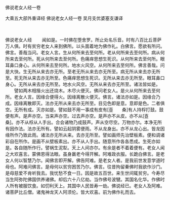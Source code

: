 佛说老女人经一卷


大乘五大部外重译经
佛说老女人经一卷
吴月支优婆塞支谦译

　　

佛说老女人经
　　闻如是。一时佛在堕舍罗。所止处名乐音。时有八百比丘菩萨万人俱。时有贫穷老女人来到佛所。以头面着地为佛作礼。白佛言。愿欲有所问。佛言。善哉当问。老女人言。生从何所来去至何所。老从何所来去至何所。病从何所来去至何所。死从何所来去至何所。色痛痒思想生死识。从何所来去至何所。眼耳鼻口身心。从何所来去至何所。地水火风空。从何所来去至何所。佛言善哉。问是大快。生无所从来去亦无所。至老无所从来去亦无所至。病无所从来去亦无所至。死无所从来去亦无所至。色痛痒思想生死识。无所从来去亦无所至。眼耳鼻口身心。无所从来去亦无所至。地水火风空。无所从来去亦无所至。诸法皆如是。
　　譬如两木相揩火出还烧木。木尽火便灭。佛问老女人。是火从何所来去至何所。老女人言。因缘合便得火。因缘离散火便灭。佛言。诸法亦如是。因缘合乃成。因缘离散即灭。法亦无所从来去亦无所至。目见色即是意。意即是色。二者俱空。无所有成。灭亦如是。譬如鼓不用一事成有皮有[壴　　桑]有人持桴打鼓。鼓便有声。是声亦空。当来声亦空。过去声亦空。是声亦不从皮。亦不从[壴　　桑]。亦不从桴从人手出。合会诸物乃成鼓声。声从空尽空。万物亦尔。本净无所有因作法。法亦无所有。譬如云起阴雾便雨。不从龙身出。亦不从龙心出。皆龙因缘所作乃致此雨。诸法亦无所从来。去亦无所至。譬如画师先治壁板素。便和调诸彩自在所作。是画不从壁板素出。亦不从人手出。随意所作各各悉成。生死亦如是。各自随所作行。譬祸生泥犁。天上人间亦尔。有余是者不着着便有。老女人闻之大欢喜言。蒙佛恩得法眼。虽身羸老今得开解。阿难政衣服。长跪白佛言。是老女人何以智慧乃尔。闻佛言即开解。佛告阿难。是老女人者。是我前世发意学道时母也。阿难问佛言。是母何以贫穷困苦乃尔。佛言。往昔拘留秦佛时我欲作沙门。是母慈爱不肯听我去。我忧愁不食一日。因是故五百世。来生世间辄贫穷。今寿尽当生阿弥陀佛国供养诸佛。却后六十八亿劫。当作佛号波犍。其国名化华。作佛时人所有被服饮食。如忉利天上。其国中人民皆寿一劫。佛说经已。老女人及阿难。诸菩萨比丘僧。诸鬼神龙天人阿须伦。皆大欢喜。前为佛作礼而去。
